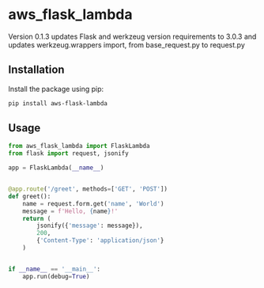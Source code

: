 # aws_flask_lambda

Version 0.1.3 updates Flask and werkzeug version requirements to 3.0.3 and updates werkzeug.wrappers import, from base_request.py to request.py

## Installation

Install the package using pip:

```sh
pip install aws-flask-lambda
```

## Usage

```python
from aws_flask_lambda import FlaskLambda
from flask import request, jsonify

app = FlaskLambda(__name__)


@app.route('/greet', methods=['GET', 'POST'])
def greet():
    name = request.form.get('name', 'World')
    message = f'Hello, {name}!'
    return (
        jsonify({'message': message}),
        200,
        {'Content-Type': 'application/json'}
    )


if __name__ == '__main__':
    app.run(debug=True)

```
